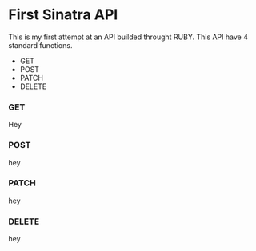 # First Sinatra API

This is my first attempt at an API builded throught RUBY. 
This API have 4 standard functions. 

* GET
* POST
* PATCH
* DELETE

### GET
Hey

### POST
hey

### PATCH
hey

### DELETE
hey 
